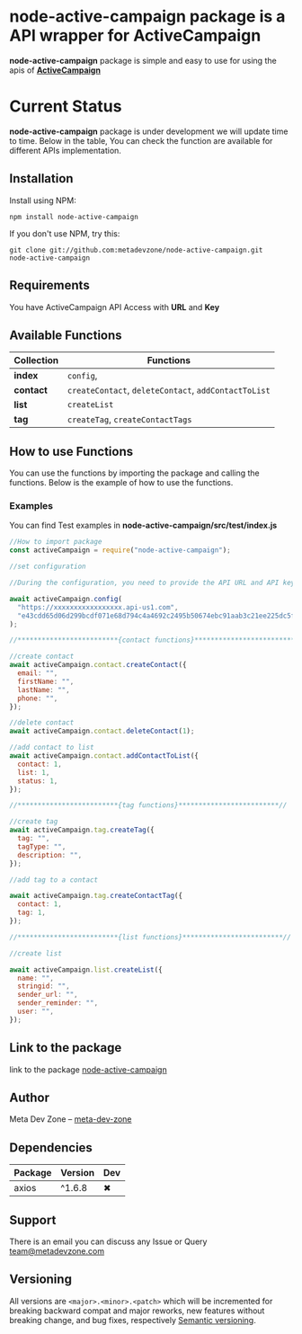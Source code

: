 # node-active-campaign package is a API wrapper for ActiveCampaign

**node-active-campaign** package is simple and easy to use for using the apis of **[ActiveCampaign](https://www.activecampaign.com/)**

# Current Status

**node-active-campaign** package is under development we will update time to time. Below in the table, You can check the function are available for different APIs implementation.

## Installation

Install using NPM:

    npm install node-active-campaign

If you don't use NPM, try this:

    git clone git://github.com:metadevzone/node-active-campaign.git
    node-active-campaign

## Requirements

You have ActiveCampaign API Access with **URL** and **Key**

## Available Functions

| Collection  | Functions                                            |
| ----------- | ---------------------------------------------------- |
| **index**   | `config`,                                            |
| **contact** | `createContact`, `deleteContact`, `addContactToList` |
| **list**    | `createList`                                         |
| **tag**     | `createTag`, `createContactTags`                     |

## How to use Functions

You can use the functions by importing the package and calling the functions. Below is the example of how to use the functions.

### Examples

You can find Test examples in
**node-active-campaign/src/test/index.js**

```javascript
//How to import package
const activeCampaign = require("node-active-campaign");

//set configuration

//During the configuration, you need to provide the API URL and API key. You can get the API URL and API key from your ActiveCampaign account. Here is an example of how to set the configuration:

await activeCampaign.config(
  "https://xxxxxxxxxxxxxxxxx.api-us1.com",
  "e43cdd65d06d299bcdf071e68d794c4a4692c2495b50674ebc91aab3c21ee225dc5f54de"
);

//*************************{contact functions}*************************//

//create contact
await activeCampaign.contact.createContact({
  email: "",
  firstName: "",
  lastName: "",
  phone: "",
});

//delete contact
await activeCampaign.contact.deleteContact(1);

//add contact to list
await activeCampaign.contact.addContactToList({
  contact: 1,
  list: 1,
  status: 1,
});

//*************************{tag functions}*************************//

//create tag
await activeCampaign.tag.createTag({
  tag: "",
  tagType: "",
  description: "",
});

//add tag to a contact

await activeCampaign.tag.createContactTag({
  contact: 1,
  tag: 1,
});

//*************************{list functions}*************************//

//create list

await activeCampaign.list.createList({
  name: "",
  stringid: "",
  sender_url: "",
  sender_reminder: "",
  user: "",
});
```

## Link to the package

link to the package [node-active-campaign](https://www.npmjs.com/package/node-active-campaign)

## Author
Meta Dev Zone – [meta-dev-zone](https://www.npmjs.com/~meta-dev-zone)

## Dependencies

| Package | Version | Dev |
| ------- | ------- | --- |
| axios   | ^1.6.8  | ✖   |

## Support

There is an email you can discuss any Issue or Query
[team@metadevzone.com](mailto:team@metadevzone.com)

## Versioning

All versions are `<major>.<minor>.<patch>` which will be incremented for
breaking backward compat and major reworks, new features without breaking
change, and bug fixes, respectively [Semantic
versioning](http://semver.org/).
